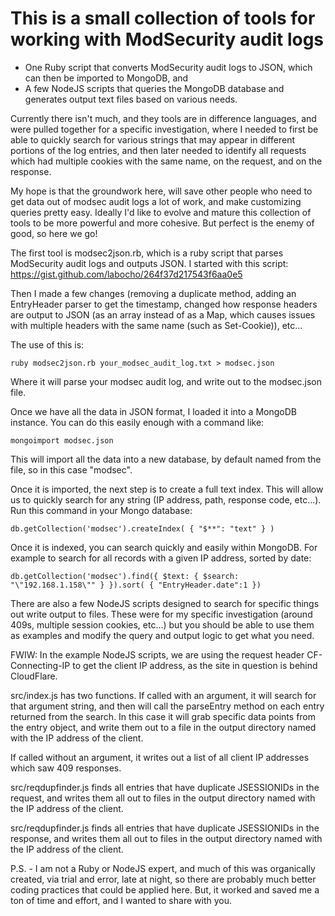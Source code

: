 # This is a small collection of tools for working with ModSecurity audit logs

- One Ruby script that converts ModSecurity audit logs to JSON, which can then be imported to MongoDB, and
- A few NodeJS scripts that queries the MongoDB database and generates output text files based on various needs.

Currently there isn't much, and they tools are in difference languages, and were pulled together for a specific investigation, where I needed to first be able to quickly search for various strings that may appear in different portions of the log entries, and then later needed to identify all requests which had multiple cookies with the same name, on the request, and on the response.  

My hope is that the groundwork here, will save other people who need to get data out of modsec audit logs a lot of work, and make customizing queries pretty easy.  Ideally I'd like to evolve and mature this collection of tools to be more powerful and more cohesive.  But perfect is the enemy of good, so here we go!

The first tool is modsec2json.rb, which is a ruby script that parses ModSecurity audit logs and outputs JSON.  I started with this script: https://gist.github.com/labocho/264f37d217543f6aa0e5

Then I made a few changes (removing a duplicate method, adding an EntryHeader parser to get the timestamp, changed how response headers are output to JSON (as an array instead of as a Map, which causes issues with multiple headers with the same name (such as Set-Cookie)), etc... 

The use of this is:  

    ruby modsec2json.rb your_modsec_audit_log.txt > modsec.json

Where it will parse your modsec audit log, and write out to the modsec.json file.

Once we have all the data in JSON format, I loaded it into a MongoDB instance.  You can do this easily enough with a command like:

    mongoimport modsec.json

This will import all the data into a new database, by default named from the file, so in this case "modsec".

Once it is imported, the next step is to create a full text index.  This will allow us to quickly search for any string (IP address, path, response code, etc...).  Run this command in your Mongo database:

    db.getCollection('modsec').createIndex( { "$**": "text" } )

Once it is indexed, you can search quickly and easily within MongoDB.  For example to search for all records with a given IP address, sorted by date:

    db.getCollection('modsec').find({ $text: { $search: "\"192.168.1.158\"" } }).sort( { "EntryHeader.date":1 })

There are also a few NodeJS scripts designed to search for specific things out write output to files.  These were for my specific investigation (around 409s, multiple session cookies, etc...) but you should be able to use them as examples and modify the query and output logic to get what you need.

FWIW: In the example NodeJS scripts, we are using the request header CF-Connecting-IP to get the client IP address, as the site in question is behind CloudFlare.

src/index.js has two functions.  If called with an argument, it will search for that argument string, and then will call the parseEntry method on each entry returned from the search.  In this case it will grab specific data points from the entry object, and write them out to a file in the output directory named with the IP address of the client.  

If called without an argument, it writes out a list of all client IP addresses which saw 409 responses.

src/reqdupfinder.js finds all entries that have duplicate JSESSIONIDs in the request, and writes them all out to files in the output directory named with the IP address of the client.

src/reqdupfinder.js finds all entries that have duplicate JSESSIONIDs in the response, and writes them all out to files in the output directory named with the IP address of the client.


P.S. - I am not a Ruby or NodeJS expert, and much of this was organically created, via trial and error, late at night, so there are probably much better coding practices that could be applied here.  But, it worked and saved me a ton of time and effort, and I wanted to share with you.
